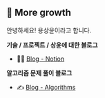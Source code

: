 ## 🌳 More growth

안녕하세요! 용상윤이라고 합니다.

<strong>기술 / 프로젝트 / 상윤에 대한 블로그</strong> 
- 🙋‍♂️ [Blog - Notion](https://www.notion.so/ryong9rrr/ebe3687569dd4b0492b7a28dca48d2a7)

<strong>알고리즘 문제 풀이 블로그</strong>
- ✍ [Blog - Algorithms](https://ryong9rrr.github.io/)

<!--
[![Hits](https://hits.seeyoufarm.com/api/count/incr/badge.svg?url=https%3A%2F%2Fgithub.com%2Fryong9rrr&count_bg=%2379C83D&title_bg=%23555555&icon=github.svg&icon_color=%23E7E7E7&title=hits&edge_flat=false)](https://hits.seeyoufarm.com)
-->
